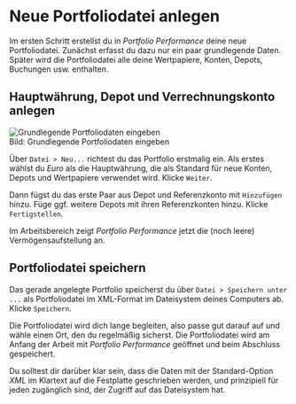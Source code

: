 # Neue Portfoliodatei anlegen

Im ersten Schritt erstellst du in *Portfolio Performance* deine neue Portfoliodatei. Zunächst erfasst du dazu nur ein paar grundlegende Daten. Später wird die Portfoliodatei alle deine Wertpapiere, Konten, Depots, Buchungen usw. enthalten.

## Hauptwährung, Depot und Verrechnungskonto anlegen

<img src="../images/assets/neu-portfolio.gif" alt="Grundlegende Portfoliodaten eingeben" />
<figcaption>Bild: Grundlegende Portfoliodaten eingeben</figcaption>

Über `Datei > Neu...` richtest du das Portfolio erstmalig ein. Als erstes wählst du _Euro_ als die Hauptwährung, die als Standard für neue Konten, Depots und Wertpapiere verwendet wird. Klicke `Weiter`. 

Dann fügst du das erste Paar aus Depot und Referenzkonto mit `Hinzufügen` hinzu. Füge ggf. weitere Depots mit ihren Referenzkonten hinzu. Klicke `Fertigstellen`. 

Im Arbeitsbereich zeigt *Portfolio Performance* jetzt die (noch leere) Vermögensaufstellung an.

## Portfoliodatei speichern

Das gerade angelegte Portfolio speicherst du über `Datei > Speichern unter ...` als Portfoliodatei im XML-Format im Dateisystem deines Computers ab. Klicke `Speichern`. 

Die Portfoliodatei wird dich lange begleiten, also passe gut darauf auf und wähle einen Ort, den du regelmäßig sicherst. Die Portfoliodatei wird am Anfang der Arbeit mit *Portfolio Performance* geöffnet und beim Abschluss gespeichert.

Du solltest dir darüber klar sein, dass die Daten mit der Standard-Option *XML* im Klartext auf die Festplatte geschrieben werden, und prinzipiell für jeden zugänglich sind, der Zugriff auf das Dateisystem hat.  
